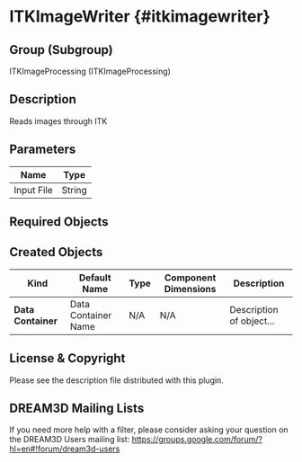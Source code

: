 ITKImageWriter {#itkimagewriter}
=====

## Group (Subgroup) ##
ITKImageProcessing (ITKImageProcessing)

## Description ##
Reads images through ITK

## Parameters ##
| Name             | Type |
|------------------|------|
| Input File | String | Path to the output file to write. |

## Required Objects ##

## Created Objects ##

| Kind | Default Name | Type | Component Dimensions | Description |
|------|--------------|------|----------------------|-------------|
| **Data Container** | Data Container Name | N/A | N/A | Description of object... |

## License & Copyright ##

Please see the description file distributed with this plugin.

## DREAM3D Mailing Lists ##

If you need more help with a filter, please consider asking your question on the DREAM3D Users mailing list:
https://groups.google.com/forum/?hl=en#!forum/dream3d-users
